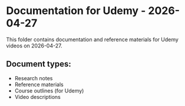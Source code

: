 # Documentation for Udemy - 2026-04-27

This folder contains documentation and reference materials for Udemy videos on 2026-04-27.

## Document types:
- Research notes
- Reference materials
- Course outlines (for Udemy)
- Video descriptions
